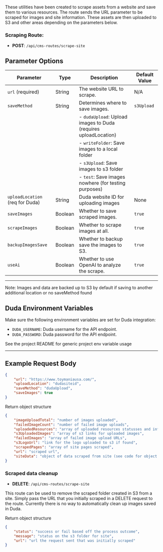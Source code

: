 These utilities have been created to scrape assets from a website and save them to various resources. The route sends the URL parameter to be scraped for images and site information. These assets are then uploaded to S3 and other areas depending on the parameters below.

### Scraping Route:

-   **POST**: `/api/cms-routes/scrape-site`

## Parameter Options

| Parameter                       | Type    | Description                                                     | Default Value |
| ------------------------------- | ------- | --------------------------------------------------------------- | ------------- |
| `url` (required)                | String  | The website URL to scrape.                                      | N/A           |
| `saveMethod`                    | String  | Determines where to save images.                                | `s3Upload`    |
|                                 |         | - `dudaUpload`: Upload images to Duda (requires uploadLocation) |               |
|                                 |         | - `writeFolder`: Save images to a local folder                  |               |
|                                 |         | - `s3Upload`: Save images to s3 folder                          |               |
|                                 |         | - `test`: Save images nowhere (for testing purposes)            |               |
| `uploadLocation` (req for Duda) | String  | Duda website ID for uploading images                            | None          |
| `saveImages`                    | Boolean | Whether to save scraped images.                                 | `true`        |
| `scrapeImages`                  | Boolean | Whether to scrape images at all.                                | `true`        |
| `backupImagesSave`              | Boolean | Whether to backup save the images to S3.                        | `true`        |
| `useAi`                         | Boolean | Whether to use OpenAI to analyze the scrape.                    | `true`        |

---

Note: Images and data are backed up to S3 by default if saving to another additional location or no saveMethod found

## Duda Environment Variables

Make sure the following environment variables are set for Duda integration:

-   `DUDA_USERNAME`: Duda username for the API endpoint.
-   `DUDA_PASSWORD`: Duda password for the API endpoint.

See the project README for generic project env variable usage

---

## Example Request Body

```json
{
    "url": "https://www.toymaniausa.com/",
    "uploadLocation": "dudasiteid",
    "saveMethod": "dudaUpload",
    "saveImages": true
}
```

Return object structure

```json
{
    "imageUploadTotal": "number of images uploaded",
    "failedImageCount": "number of failed image uploads",
    "uploadedResources": "array of uploaded resources statusses and info",
    "s3UploadedImages": "array of s3 links for uploaded images",
    "failedImages": "array of failed image upload URLs",
    "s3LogoUrl": "link for the logo uploaded to s3 if found",
    "scrapedPages": "array of site pages scraped",
    "url": "scraped url",
    "siteData": "object of data scraped from site (see code for object details)"
}
```

### Scraped data cleanup

-   **DELETE**: `/api/cms-routes/scrape-site`

This route can be used to remove the scraped folder created in S3 from a site.
Simply pass the URL that you initially scraped in a DELETE request to the route. Currently there is no way to automatically clean up images saved in Duda.

Return object structure

```json
{
    "status": "success or fail based off the process outcome",
    "message": "status on the s3 folder for site",
    "url": "url the request sent that was initially scraped"
}
```
